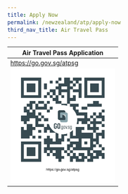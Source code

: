 ```yaml
---
title: Apply Now
permalink: /newzealand/atp/apply-now
third_nav_title: Air Travel Pass
---
```


<table style="width:50%;">
  <thead>
    <tr>
      <th>Air Travel Pass Application</th>
    </tr>
  </thead>
  <tbody>
    <tr>
      <td><a href="https://go.gov.sg/atpsg">https://go.gov.sg/atpsg</a></td>
    </tr>
    <tr>
      <td><a href="https://go.gov.sg/atpsg"><img src="/images/qr-atpsg.png" alt="https://go.gov.sg/atpsg" title="https://go.gov.sg/atpsg"></a></td>
    </tr>
  </tbody>
</table>
